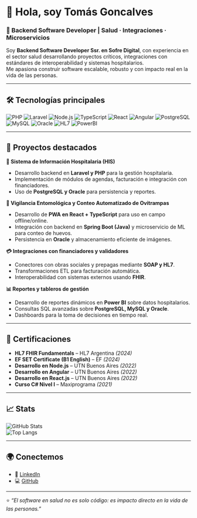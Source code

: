 # 👋 Hola, soy Tomás Goncalves  

### 🚀 Backend Software Developer | Salud · Integraciones · Microservicios  

Soy **Backend Software Developer Ssr. en Sofre Digital**, con experiencia en el sector salud desarrollando proyectos críticos, integraciones con estándares de interoperabilidad y sistemas hospitalarios.  
Me apasiona construir software escalable, robusto y con impacto real en la vida de las personas.  

---

## 🛠️ Tecnologías principales  

![PHP](https://img.shields.io/badge/PHP-777BB4?style=for-the-badge&logo=php&logoColor=white)
![Laravel](https://img.shields.io/badge/Laravel-FF2D20?style=for-the-badge&logo=laravel&logoColor=white)
![Node.js](https://img.shields.io/badge/Node.js-339933?style=for-the-badge&logo=nodedotjs&logoColor=white)
![TypeScript](https://img.shields.io/badge/TypeScript-3178C6?style=for-the-badge&logo=typescript&logoColor=white)
![React](https://img.shields.io/badge/React-20232A?style=for-the-badge&logo=react&logoColor=61DAFB)
![Angular](https://img.shields.io/badge/Angular-DD0031?style=for-the-badge&logo=angular&logoColor=white)
![PostgreSQL](https://img.shields.io/badge/PostgreSQL-336791?style=for-the-badge&logo=postgresql&logoColor=white)
![MySQL](https://img.shields.io/badge/MySQL-4479A1?style=for-the-badge&logo=mysql&logoColor=white)
![Oracle](https://img.shields.io/badge/Oracle-F80000?style=for-the-badge&logo=oracle&logoColor=white)
![HL7](https://img.shields.io/badge/HL7-FHIR-006699?style=for-the-badge)
![PowerBI](https://img.shields.io/badge/PowerBI-F2C811?style=for-the-badge&logo=powerbi&logoColor=black)

---

## 📂 Proyectos destacados  

**🧾 Sistema de Información Hospitalaria (HIS)**  
- Desarrollo backend en **Laravel y PHP** para la gestión hospitalaria.  
- Implementación de módulos de agendas, facturación e integración con financiadores.  
- Uso de **PostgreSQL y Oracle** para persistencia y reportes.  

**🦟 Vigilancia Entomológica y Conteo Automatizado de Ovitrampas**  
- Desarrollo de **PWA en React + TypeScript** para uso en campo offline/online.  
- Integración con backend en **Spring Boot (Java)** y microservicio de ML para conteo de huevos.  
- Persistencia en **Oracle** y almacenamiento eficiente de imágenes.  

**💳 Integraciones con financiadores y validadores**  
- Conectores con obras sociales y prepagas mediante **SOAP y HL7**.  
- Transformaciones ETL para facturación automática.  
- Interoperabilidad con sistemas externos usando **FHIR**.  

**📊 Reportes y tableros de gestión**  
- Desarrollo de reportes dinámicos en **Power BI** sobre datos hospitalarios.  
- Consultas SQL avanzadas sobre **PostgreSQL, MySQL y Oracle**.  
- Dashboards para la toma de decisiones en tiempo real.  

---

## 📜 Certificaciones  

- **HL7 FHIR Fundamentals** – HL7 Argentina *(2024)*  
- **EF SET Certificate (B1 English)** – EF *(2024)*  
- **Desarrollo en Node.js** – UTN Buenos Aires *(2022)*  
- **Desarrollo en Angular** – UTN Buenos Aires *(2022)*  
- **Desarrollo en React.js** – UTN Buenos Aires *(2022)*  
- **Curso C# Nivel I** – Maxiprograma *(2021)*  

---

## 📈 Stats  

![GitHub Stats](https://github-readme-stats.vercel.app/api?username=tgoncalves-dev&show_icons=true&theme=tokyonight)  
![Top Langs](https://github-readme-stats.vercel.app/api/top-langs/?username=tgoncalves-dev&layout=compact&theme=tokyonight)  

---

## 🌍 Conectemos  

- 💼 [LinkedIn](https://www.linkedin.com/in/tgoncalves-dev/)  
- 💻 [GitHub](https://github.com/tgoncalves-dev)  

---

⭐ *“El software en salud no es solo código: es impacto directo en la vida de las personas.”*  
